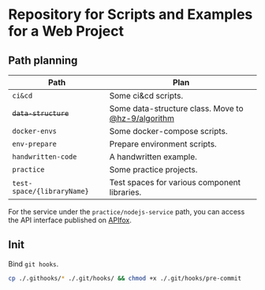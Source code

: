 # Repository for Scripts and Examples for a Web Project

## Path planning

| Path                       | Plan                                                   |
| -------------------------- | ------------------------------------------------------ |
| `ci&cd`                    | Some ci&cd scripts.                                    |
| ~~`data-structure`~~       | Some data-structure class. Move to [@hz-9/algorithm](https://github.com/hz-9/tool/tree/master/libraries/algorithm) |
| `docker-envs`              | Some docker-compose scripts.                           |
| `env-prepare`              | Prepare environment scripts.                           |
| `handwritten-code`         | A handwritten example.                                 |
| `practice`                 | Some practice projects.                                |
| `test-space/{libraryName}` | Test spaces for various component libraries.           |

For the service under the `practice/nodejs-service` path, you can access the API interface published on [APIfox](https://apifox.com/apidoc/shared-b220fa2f-dc80-4283-9dee-311a22e04d03).

## Init

Bind `git hooks`.

``` sh
cp ./.githooks/* ./.git/hooks/ && chmod +x ./.git/hooks/pre-commit
```
